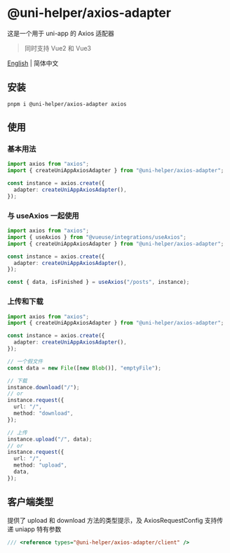 # @uni-helper/axios-adapter

这是一个用于 uni-app 的 Axios 适配器

> 同时支持 Vue2 和 Vue3

[English](./README.md) | 简体中文

## 安装

```
pnpm i @uni-helper/axios-adapter axios
```

## 使用

### 基本用法

```ts
import axios from "axios";
import { createUniAppAxiosAdapter } from "@uni-helper/axios-adapter";

const instance = axios.create({
  adapter: createUniAppAxiosAdapter(),
});
```

### 与 useAxios 一起使用

```ts
import axios from "axios";
import { useAxios } from "@vueuse/integrations/useAxios";
import { createUniAppAxiosAdapter } from "@uni-helper/axios-adapter";

const instance = axios.create({
  adapter: createUniAppAxiosAdapter(),
});

const { data, isFinished } = useAxios("/posts", instance);
```

### 上传和下载

```ts
import axios from "axios";
import { createUniAppAxiosAdapter } from "@uni-helper/axios-adapter";

const instance = axios.create({
  adapter: createUniAppAxiosAdapter(),
});

// 一个假文件
const data = new File([new Blob()], "emptyFile");

// 下载
instance.download("/");
// or
instance.request({
  url: "/",
  method: "download",
});

// 上传
instance.upload("/", data);
// or
instance.request({
  url: "/",
  method: "upload",
  data,
});
```

## 客户端类型

提供了 upload 和 download 方法的类型提示，及 AxiosRequestConfig 支持传递 uniapp 特有参数

```ts
/// <reference types="@uni-helper/axios-adapter/client" />
```
